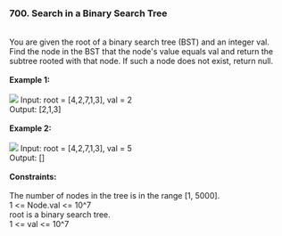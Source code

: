 <h3>700. Search in a Binary Search Tree</h3><br>
You are given the root of a binary search tree (BST) and an integer val.<br>
Find the node in the BST that the node's value equals val and return the subtree rooted with that node. If such a node does not exist, return null.<br>
<br>
<b>Example 1:</b><br>
<br>
<img src="https://user-images.githubusercontent.com/74855047/221425523-b6bc2661-511c-4031-96d1-f23596e274e8.png">
Input: root = [4,2,7,1,3], val = 2<br>
Output: [2,1,3]<br>
<br>
<b>Example 2:</b><br>
<br>
<img src="https://user-images.githubusercontent.com/74855047/221425701-6401647e-afda-4bc7-998d-9b2e84bed270.png">
Input: root = [4,2,7,1,3], val = 5<br>
Output: []<br>
<br> 
<b>Constraints:</b><br>
<br>
The number of nodes in the tree is in the range [1, 5000].<br>
1 <= Node.val <= 10^7<br>
root is a binary search tree.<br>
1 <= val <= 10^7<br>
